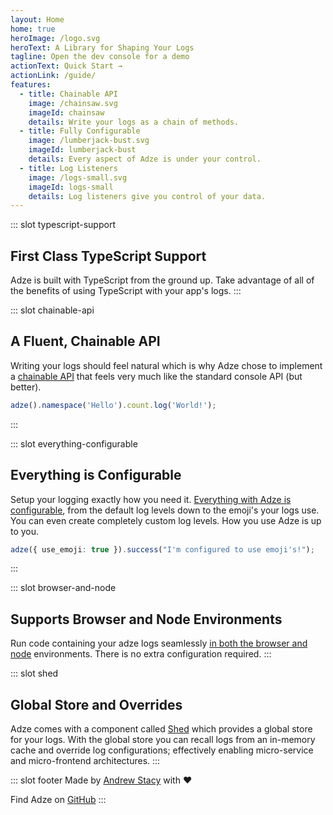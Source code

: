 ```yaml
---
layout: Home
home: true
heroImage: /logo.svg
heroText: A Library for Shaping Your Logs
tagline: Open the dev console for a demo
actionText: Quick Start →
actionLink: /guide/
features:
  - title: Chainable API
    image: /chainsaw.svg
    imageId: chainsaw
    details: Write your logs as a chain of methods.
  - title: Fully Configurable
    image: /lumberjack-bust.svg
    imageId: lumberjack-bust
    details: Every aspect of Adze is under your control.
  - title: Log Listeners
    image: /logs-small.svg
    imageId: logs-small
    details: Log listeners give you control of your data.
---
```


::: slot typescript-support
## First Class TypeScript Support

Adze is built with TypeScript from the ground up. Take advantage of all of the benefits of
using TypeScript with your app's logs.
:::

::: slot chainable-api
## A Fluent, Chainable API

Writing your logs should feel natural which is why Adze chose to implement a [chainable
API](/guide/adze-concepts.md) that feels very much like the standard console API (but better).

```typescript
adze().namespace('Hello').count.log('World!');
```
:::

::: slot everything-configurable
## Everything is Configurable

Setup your logging exactly how you need it. [Everything with Adze is configurable](/config), from
the default log levels down to the emoji's your logs use. You can even create completely
custom log levels. How you use Adze is up to you.

```typescript
adze({ use_emoji: true }).success("I'm configured to use emoji's!");
```
:::

::: slot browser-and-node
## Supports Browser and Node Environments

Run code containing your adze logs seamlessly [in both the browser and node](/guide/installation.md) environments.
There is no extra configuration required.
:::

::: slot shed
## Global Store and Overrides

Adze comes with a component called [Shed](/guide/shed-concepts.md) which provides a global store for your logs. With the global
store you can recall logs from an in-memory cache and override log configurations; effectively 
enabling micro-service and micro-frontend architectures.
:::

::: slot footer
Made by [Andrew Stacy](https://github.com/AJStacy) with ❤️

Find Adze on [GitHub](https://github.com/AJStacy/adze)
:::